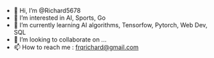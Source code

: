 - 👋 Hi, I’m @Richard5678
- 👀 I’m interested in AI, Sports, Go
- 🌱 I’m currently learning AI algorithms, Tensorfow, Pytorch, Web Dev, SQL
- 💞️ I’m looking to collaborate on ...
- 📫 How to reach me : frqrichard@gmail.com

<!---
Richard5678/Richard5678 is a ✨ special ✨ repository because its `README.md` (this file) appears on your GitHub profile.
You can click the Preview link to take a look at your changes.
--->
